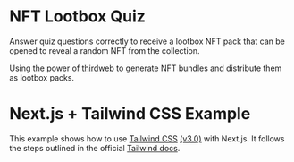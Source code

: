 # NFT Lootbox Quiz

Answer quiz questions correctly to receive a lootbox NFT pack that can be opened to reveal a random NFT from the collection.

Using the power of [thirdweb](https://thirdweb.com/) to generate NFT bundles and distribute them as lootbox packs.

# Next.js + Tailwind CSS Example

This example shows how to use [Tailwind CSS](https://tailwindcss.com/) [(v3.0)](https://tailwindcss.com/blog/tailwindcss-v3) with Next.js. It follows the steps outlined in the official [Tailwind docs](https://tailwindcss.com/docs/guides/nextjs).
